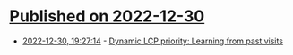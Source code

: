 # [Published on 2022-12-30](index.md)

* [2022-12-30, 19:27:14](https://news.ycombinator.com/item?id=34188915) - [Dynamic LCP priority: Learning from past visits](https://philipwalton.com/articles/dynamic-lcp-priority/)

